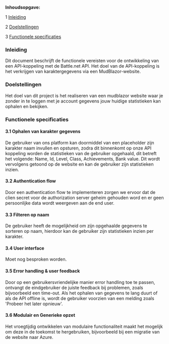  **Inhoudsopgave:**

 1 [Inleiding](#item-one)

 2 [Doelstellingen](#item-two)

 3 [Functionele specificaties](#item-three)



 

 <!-- headings -->

 <a id="item-one"></a>
 ### Inleiding
Dit document beschrijft de functionele vereisten voor de ontwikkeling van een API-koppeling met de Battle.net API. Het doel van de API-koppeling is het verkrijgen van karaktergegevens via een MudBlazor-website.

 
 <a id="item-two"></a>
 ### Doelstellingen
Het doel van dit project is het realiseren van een mudblazor website waar je zonder in te loggen met je account gegevens jouw huidige statistieken kan ophalen en bekijken.

 

 <a id="item-three"></a>
 ### Functionele specificaties
 #### 3.1 Ophalen van karakter gegevens
 De gebruiker van ons platform kan doormiddel van een placeholder zijn karakter naam invullen en opsturen, zodra dit binnenkomt op onze API koppeling worden de statistieken van de gebruiker opgehaald, dit betreft het volgende: Name, Id, Level, Class, Achievements, Bank value. Dit wordt vervolgens getoond op de website en kan de gebruiker zijn statistieken inzien.

 #### 3.2 Authentication flow
 Door een authentication flow te implementeren zorgen we ervoor dat de clien secret voor de authorization server geheim gehouden word en er geen persoonlijke data wordt weergeven aan de end user.

 #### 3.3 Filteren op naam
 De gebruiker heeft de mogelijkheid om zijn opgehaalde gegevens te sorteren op naam, hierdoor kan de gebruiker zijn statistieken inzien per karakter.

 #### 3.4 User interface
 Moet nog besproken worden.

#### 3.5 Error handling & user feedback
 Door op een gebruikersvriendelijke manier error handling toe te passen, ontvangt de eindgebruiker de juiste feedback bij problemen, zoals bijvoorbeeld een time-out. Als het ophalen van gegevens te lang duurt of als de API offline is, wordt de gebruiker voorzien van een melding zoals 'Probeer het later opnieuw'.

#### 3.6 Modulair en Generieke opzet
 Het vroegtijdig ontwikkelen van modulaire functionaliteit maakt het mogelijk om deze in de toekomst te hergebruiken, bijvoorbeeld bij een migratie van de website naar Azure.
